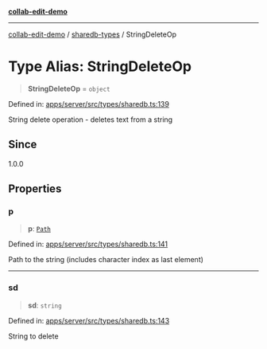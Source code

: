 [**collab-edit-demo**](../../README.md)

***

[collab-edit-demo](../../README.md) / [sharedb-types](../README.md) / StringDeleteOp

# Type Alias: StringDeleteOp

> **StringDeleteOp** = `object`

Defined in: [apps/server/src/types/sharedb.ts:139](https://github.com/austyle-io/pub-sub-demo/blob/00b2f1e9b947d5e964db5c3be9502513c4374263/apps/server/src/types/sharedb.ts#L139)

String delete operation - deletes text from a string

## Since

1.0.0

## Properties

### p

> **p**: [`Path`](Path.md)

Defined in: [apps/server/src/types/sharedb.ts:141](https://github.com/austyle-io/pub-sub-demo/blob/00b2f1e9b947d5e964db5c3be9502513c4374263/apps/server/src/types/sharedb.ts#L141)

Path to the string (includes character index as last element)

***

### sd

> **sd**: `string`

Defined in: [apps/server/src/types/sharedb.ts:143](https://github.com/austyle-io/pub-sub-demo/blob/00b2f1e9b947d5e964db5c3be9502513c4374263/apps/server/src/types/sharedb.ts#L143)

String to delete

